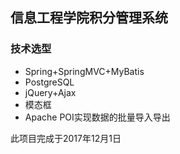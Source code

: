 ## 信息工程学院积分管理系统

### 技术选型

- Spring+SpringMVC+MyBatis
- PostgreSQL
- jQuery+Ajax
- 模态框
- Apache POI实现数据的批量导入导出

此项目完成于2017年12月1日